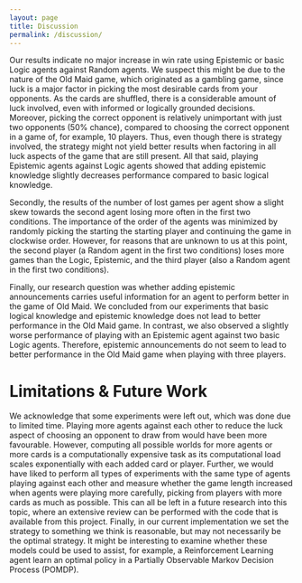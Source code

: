 ```yaml
---
layout: page
title: Discussion
permalink: /discussion/
---
```


Our results indicate no major increase in win rate using Epistemic or basic Logic agents against Random agents. We suspect this might be due to the nature of the Old Maid game, which originated as a gambling game, since luck is a major factor in picking the most desirable cards from your opponents. As the cards are shuffled, there is a considerable amount of luck involved, even with informed or logically grounded decisions. Moreover, picking the correct opponent is relatively unimportant with just two opponents (50% chance), compared to choosing the correct opponent in a game of, for example, 10 players. Thus, even though there is strategy involved, the strategy might not yield better results when factoring in all luck aspects of the game that are still present. All that said, playing Epistemic agents against Logic agents showed that adding epistemic knowledge slightly decreases performance compared to basic logical knowledge.

Secondly, the results of the number of lost games per agent show a slight skew towards the second agent losing more often in the first two conditions. The importance of the order of the agents was minimized by randomly picking the starting the starting player and continuing the game in clockwise order. However, for reasons that are unknown to us at this point, the second player (a Random agent in the first two conditions) loses more games than the Logic, Epistemic, and the third player (also a Random agent in the first two conditions).

Finally, our research question was whether adding epistemic announcements carries useful information for an agent to perform better in the game of Old Maid. We concluded from our experiments that basic logical knowledge and epistemic knowledge does not lead to better performance in the Old Maid game. In contrast, we also observed a slightly worse performance of playing with an Epistemic agent against two basic Logic agents. Therefore, epistemic announcements do not seem to lead to better performance in the Old Maid game when playing with three players.

# Limitations & Future Work
We acknowledge that some experiments were left out, which was done due to limited time. Playing more agents against each other to reduce the luck aspect of choosing an opponent to draw from would have been more favourable. However, computing all possible worlds for more agents or more cards is a computationally expensive task as its computational load scales exponentially with each added card or player. Further, we would have liked to perform all types of experiments with the same type of agents playing against each other and measure whether the game length increased when agents were playing more carefully, picking from players with more cards as much as possible. This can all be left in a future research into this topic, where an extensive review can be performed with the code that is available from this project.
Finally, in our current implementation we set the strategy to something we think is reasonable, but may not necessarily be the optimal strategy. It might be interesting to examine whether these models could be used to assist, for example, a Reinforcement Learning agent learn an optimal policy in a Partially Observable Markov Decision Process (POMDP).